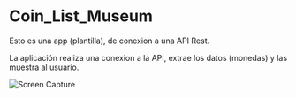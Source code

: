 # Coin_List_Museum

Esto es una app (plantilla), de conexion a una API Rest.

La aplicación realiza una conexion a la API, extrae los datos (monedas) y las muestra al usuario.

![Screen Capture](https://master.render.es/dedalo/media/image/original/6000/rsc29_rsc170_6065.jpg?12)
